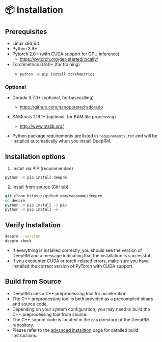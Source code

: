 # 📦 Installation

## Prerequisites
* Linux x86_64
* Python 3.9+
* Pytorch 2.0+ (with CUDA support for GPU inference)
    * https://pytorch.org/get-started/locally/
* Torchmetrics 0.9.0+ (for training)
    * ```bash
      python -m pip install torchmetrics
      ```

### Optional
* Dorado 0.7.3+ (optional, for basecalling)
    * https://github.com/nanoporetech/dorado
* SAMtools 1.16.1+ (optional, for BAM file processing)
    * http://www.htslib.org/

* Python package requirements are listed in `requirements.txt` and will be installed automatically when you install DeepRM.

## Installation options
1. Install via PIP (recommended)

```bash
python -m pip install deeprm
```

2. Install from source (GitHub)

```bash
git clone https://github.com/vadanamu/deeprm
cd deeprm
python -m pip install -U pip
python -m pip install -e .
```

## Verify Installation

```bash
deeprm --version
deeprm check
```
* If everything is installed correctly, you should see the version of DeepRM and a message indicating that the installation is successful.
* If you encounter CUDA or torch-related errors, make sure you have installed the correct version of PyTorch with CUDA support.

## Build from Source
* DeepRM uses a C++ preprocessing tool for acceleration.
* The C++ preprocessing tool is both provided as a precompiled binary and source code.
* Depending on your system configuration, you may need to build the C++ preprocessing tool from source.
* The C++ source code is located in the `cpp` directory of the DeepRM repository.
* Please refer to the [advanced installtion](advanced-installation.md) page for detailed build instructions.